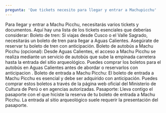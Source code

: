 ```yaml
---
pregunta: 'Que tickets necesito para llegar y entrar a Machupicchu'
---
```

Para llegar y entrar a Machu Picchu, necesitarás varios tickets y documentos. Aquí hay una lista de los tickets esenciales que deberías considerar:
Boleto de tren: Si viajas desde Cusco o el Valle Sagrado, necesitarás un boleto de tren para llegar a Aguas Calientes. Asegúrate de reservar tu boleto 
de tren con anticipación. Boleto de autobús a Machu Picchu (opcional): Desde Aguas Calientes, el acceso a Machu Picchu se realiza mediante un servicio 
de autobús que sube la empinada carretera hasta la entrada del sitio arqueológico. Puedes comprar los boletos para el autobús en Aguas Calientes antes 
de abordar o reservarlos con anticipacion . Boleto de entrada a Machu Picchu: El boleto de entrada a Machu Picchu es esencial y debe ser adquirido con 
anticipación. Puedes comprar estos boletos a través de la página web oficial del Ministerio de Cultura de Perú o en agencias autorizadas. Pasaporte: Lleva 
contigo el pasaporte con el que hiciste la reserva de tu boleto de entrada a Machu Picchu. La entrada al sitio arqueológico suele requerir la presentación
del pasaporte.
